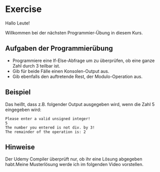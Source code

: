 # Exercise

Hallo Leute!

Willkommen bei der nächsten Programmier-Übung in diesem Kurs.

## Aufgaben der Programmierübung

- Programmiere eine If-Else-Abfrage um zu überprüfen, ob eine ganze Zahl durch 3 teilbar ist.
- Gib für beide Fälle einen Konsolen-Output aus.
- Gib ebenfalls den auftretende Rest, der Modulo-Operation aus.

## Beispiel

Das heißt, dass z.B. folgender Output ausgegeben wird, wenn die Zahl 5 eingegeben wird:

```terminal
Please enter a valid unsigned integer!
5
The number you entered is not div. by 3!
The remainder of the operation is: 2
```

## Hinweise

Der Udemy Compiler überprüft nur, ob ihr eine Lösung abgegeben habt.Meine Musterlösung werde ich im folgenden Video vorstellen.
